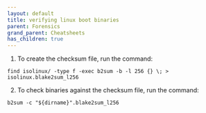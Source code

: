 ```yaml
---
layout: default
title: verifying linux boot binaries
parent: Forensics
grand_parent: Cheatsheets
has_children: true
---
```


1. To create the checksum file, run the command:
```
find isolinux/ -type f -exec b2sum -b -l 256 {} \; > isolinux.blake2sum_l256
```

2. To check binaries against the checksum file, run the command:
```
b2sum -c "${dirname}".blake2sum_l256
```
